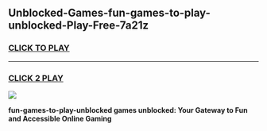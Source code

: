 
## Unblocked-Games-fun-games-to-play-unblocked-Play-Free-7a21z
<h3>
<a href="https://premium76.site?title=fun-games-to-play-unblocked&ref=09A">CLICK TO PLAY</a></h3>
<hr>

<h3>
<a href="https://premium76.site?title=fun-games-to-play-unblocked&ref=09A">CLICK 2 PLAY</a>
  
</h3>

<a href="https://premium76.site?title=fun-games-to-play-unblocked&ref=09A"><img src="https://clearcache.store/games.png"></a>


**fun-games-to-play-unblocked games unblocked: Your Gateway to Fun and Accessible Online Gaming**

